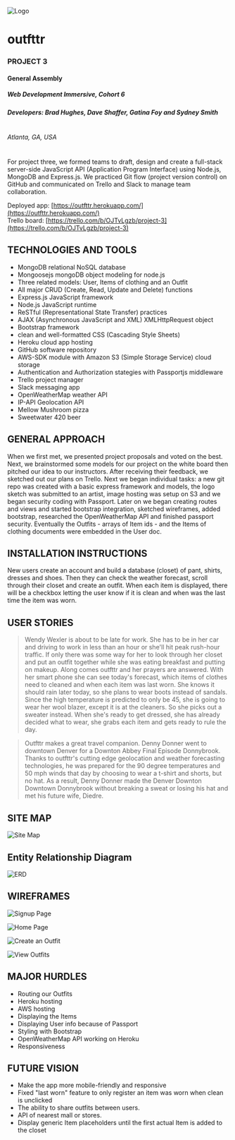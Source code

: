 ![Logo](https://github.com/DaveShaffer/WDI6-outFttr/blob/master/images/outfttr-project.png)
# outfttr
### PROJECT 3
#### General Assembly
##### Web Development Immersive, Cohort 6
##### Developers: Brad Hughes, Dave Shaffer, Gatina Foy and Sydney Smith
#
###### Atlanta, GA, USA
#
#

For project three, we formed teams to draft, design and create a full-stack server-side JavaScript API (Application Program Interface) using Node.js, MongoDB and Express.js.  We practiced Git flow (project version control) on GitHub and communicated on Trello and Slack to manage team collaboration.

Deployed app: [https://outfttr.herokuapp.com/](https://outfttr.herokuapp.com/)<br>
Trello board: [https://trello.com/b/OJTvLgzb/project-3](https://trello.com/b/OJTvLgzb/project-3)

## TECHNOLOGIES AND TOOLS
 - MongoDB relational NoSQL database
 - Mongoosejs mongoDB object modeling for node.js
 - Three related models: User, Items of clothing and an Outfit
 - All major CRUD (Create, Read, Update and Delete) functions
 - Express.js JavaScript framework
 - Node.js JavaScript runtime
 - ReSTful (Representational State Transfer) practices
 - AJAX (Asynchronous JavaScript and XML) XMLHttpRequest object
 - Bootstrap framework
 - clean and well-formatted CSS (Cascading Style Sheets)
 - Heroku cloud app hosting
 - GitHub software repository
 - AWS-SDK module with Amazon S3 (Simple Storage Service) cloud storage
 - Authentication and Authorization stategies with Passportjs middleware
 - Trello project manager
 - Slack messaging app
 - OpenWeatherMap weather API
 - IP-API Geolocation API
 - Mellow Mushroom pizza
 - Sweetwater 420 beer

## GENERAL APPROACH
When we first met, we presented project proposals and voted on the best.  Next, we brainstormed some models for our project on the white board then pitched our idea to our instructors.  After receiving their feedback, we sketched out our plans on Trello.  Next we began individual tasks: a new git repo was created with a basic express framework and models, the logo sketch was submitted to an artist, image hosting was setup on S3 and we began security coding with Passport.  Later on we began creating routes and views and started bootstrap integration, sketched wireframes, added bootstrap, researched the OpenWeatherMap API and finished passport security.  Eventually the Outfits - arrays of Item ids - and the Items of clothing documents were embedded in the User doc.

## INSTALLATION INSTRUCTIONS
New users create an account and build a database (closet) of pant, shirts, dresses and shoes.  Then they can check the weather forecast, scroll through their closet and create an outfit.  When each item is displayed, there will be a checkbox letting the user know if it is clean and when was the last time the item was worn.

## USER STORIES
> Wendy Wexler is about to be late for work.  She has to be in her car and driving to work in less than an hour or she'll hit peak rush-hour traffic.  If only there was some way for her to look through her closet and put an outfit together while she was eating breakfast and putting on makeup.  Along comes outfttr and her prayers are answered.  With her smart phone she can see today's forecast, which items of clothes need to cleaned and when each item was last worn.  She knows it should rain later today, so she plans to wear boots instead of sandals.  Since the high temperature is predicted to only be 45, she is going to wear her wool blazer, except it is at the cleaners.  So she picks out a sweater instead.  When she's ready to get dressed, she has already decided what to wear, she grabs each item and gets ready to rule the day.

>Outfttr makes a great travel companion.  Denny Donner went to downtown Denver for a Downton Abbey Final Episode Donnybrook.  Thanks to outfttr's cutting edge geolocation and weather forecasting technologies, he was prepared for the 90 degree temperatures and 50 mph winds that day by choosing to wear a t-shirt and shorts, but no hat.  As a result, Denny Donner made the Denver Downton Downtown Donnybrook without breaking a sweat or losing his hat and met his future wife, Diedre.

## SITE MAP

![Site Map](https://github.com/DaveShaffer/WDI6-outFttr/blob/master/images/SiteMap.png)

## Entity Relationship Diagram

![ERD](https://github.com/DaveShaffer/WDI6-outFttr/blob/master/images/ERD.png)

## WIREFRAMES

![Signup Page](https://github.com/DaveShaffer/WDI6-outFttr/blob/master/images/SignupPage.png)

![Home Page](https://github.com/DaveShaffer/WDI6-outFttr/blob/master/images/HomePage.png)

![Create an Outfit](https://github.com/DaveShaffer/WDI6-outFttr/blob/master/images/CreateOutfit.png)

![View Outfits](https://github.com/DaveShaffer/WDI6-outFttr/blob/master/images/MyOutfits.png)


## MAJOR HURDLES
 - Routing our Outfits
 - Heroku hosting
 - AWS hosting
 - Displaying the Items
 - Displaying User info because of Passport
 - Styling with Bootstrap
 - OpenWeatherMap API working on Heroku
 - Responsiveness

## FUTURE VISION
 - Make the app more mobile-friendly and responsive
 - Fixed "last worn" feature to only register an item was worn when clean is unclicked
 - The ability to share outfits between users.
 - API of nearest mall or stores.
 - Display generic Item placeholders until the first actual Item is added to the closet
